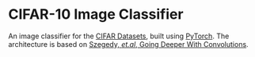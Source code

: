 # CIFAR-10 Image Classifier

An image classifier for the [CIFAR Datasets](https://www.cs.toronto.edu/~kriz/cifar.html), built using [PyTorch](http://pytorch.org/).
The architecture is based on [Szegedy, _et.al_, Going Deeper With Convolutions](https://static.googleusercontent.com/media/research.google.com/en//pubs/archive/43022.pdf).
